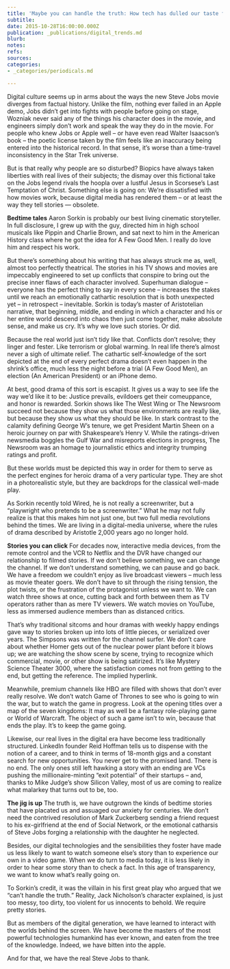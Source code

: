 ```yaml
---
title: 'Maybe you can handle the truth: How tech has dulled our taste for tall tales'
subtitle: 
date: 2015-10-28T16:00:00.000Z
publication: _publications/digital_trends.md
blurb: 
notes: 
refs: 
sources: 
categories:
- _categories/periodicals.md

---
```

Digital culture seems up in arms about the ways the new Steve Jobs movie diverges from factual history. Unlike the film, nothing ever failed in an Apple demo, Jobs didn’t get into fights with people before going on stage, Wozniak never said any of the things his character does in the movie, and engineers simply don’t work and speak the way they do in the movie.
For people who knew Jobs or Apple well – or have even read Walter Isaacson’s book – the poetic license taken by the film feels like an inaccuracy being entered into the historical record. In that sense, it’s worse than a time-travel inconsistency in the Star Trek universe.

But is that really why people are so disturbed? Biopics have always taken liberties with real lives of their subjects; the dismay over this fictional take on the Jobs legend rivals the hoopla over a lustful Jesus in Scorsese’s Last Temptation of Christ.  Something else is going on: We’re dissatisfied with how movies work, because digital media has rendered them – or at least the way they tell stories — obsolete.

**Bedtime tales**
Aaron Sorkin is probably our best living cinematic storyteller. In full disclosure, I grew up with the guy, directed him in high school musicals like Pippin and Charlie Brown, and sat next to him in the American History class where he got the idea for A Few Good Men. I really do love him and respect his work.

But there’s something about his writing that has always struck me as, well, almost too perfectly theatrical. The stories in his TV shows and movies are impeccably engineered to set up conflicts that conspire to bring out the precise inner flaws of each character involved. Superhuman dialogue – everyone has the perfect thing to say in every scene – increases the stakes until we reach an emotionally cathartic resolution that is both unexpected yet – in retrospect – inevitable. Sorkin is today’s master of Aristotelian narrative, that beginning, middle, and ending in which a character and his or her entire world descend into chaos then just come together, make absolute sense, and make us cry. It’s why we love such stories. Or did.

Because the real world just isn’t tidy like that. Conflicts don’t resolve; they linger and fester. Like terrorism or global warming. In real life there’s almost never a sigh of ultimate relief. The cathartic self-knowledge of the sort depicted at the end of every perfect drama doesn’t even happen in the shrink’s office, much less the night before a trial (A Few Good Men), an election (An American President) or an iPhone demo.

At best, good drama of this sort is escapist. It gives us a way to see life the way we’d like it to be: Justice prevails, evildoers get their comeuppance, and honor is rewarded. Sorkin shows like The West Wing or The Newsroom succeed not because they show us what those environments are really like, but because they show us what they should be like. In stark contrast to the calamity defining George W’s tenure, we get President Martin Sheen on a heroic journey on par with Shakespeare’s Henry V.  While the ratings-driven newsmedia boggles the Gulf War and misreports elections in progress, The Newsroom was an homage to journalistic ethics and integrity trumping ratings and profit.

But these worlds must be depicted this way in order for them to serve as the perfect engines for heroic drama of a very particular type. They are shot in a photorealistic style, but they are backdrops for the classical well-made play.

As Sorkin recently told Wired, he is not really a screenwriter, but a “playwright who pretends to be a screenwriter.” What he may not fully realize is that this makes him not just one, but two full media revolutions behind the times. We are living in a digital-media universe, where the rules of drama described by Aristotle 2,000 years ago no longer hold.

**Stories you can click**
For decades now, interactive media devices, from the remote control and the VCR to Netflix and the DVR have changed our relationship to filmed stories. If we don’t believe something, we can change the channel. If we don’t understand something, we can pause and go back. We have a freedom we couldn’t enjoy as live broadcast viewers – much less as movie theater goers. We don’t have to sit through the rising tension, the plot twists, or the frustration of the protagonist unless we want to. We can watch three shows at once, cutting back and forth between them as TV operators rather than as mere TV viewers. We watch movies on YouTube, less as immersed audience members than as distanced critics.

That’s why traditional sitcoms and hour dramas with weekly happy endings gave way to stories broken up into lots of little pieces, or serialized over years. The Simpsons was written for the channel surfer. We don’t care about whether Homer gets out of the nuclear power plant before it blows up; we are watching the show scene by scene, trying to recognize which commercial, movie, or other show is being satirized. It’s like Mystery Science Theater 3000, where the satisfaction comes not from getting to the end, but getting the reference. The implied hyperlink.

Meanwhile, premium channels like HBO are filled with shows that don’t ever really resolve. We don’t watch Game of Thrones to see who is going to win the war, but to watch the game in progress. Look at the opening titles over a map of the seven kingdoms: It may as well be a fantasy role-playing game or World of Warcraft. The object of such a game isn’t to win, because that ends the play. It’s to keep the game going.

Likewise, our real lives in the digital era have become less traditionally structured. LinkedIn founder Reid Hoffman tells us to dispense with the notion of a career, and to think in terms of 18-month gigs and a constant search for new opportunities. You never get to the promised land. There is no end. The only ones still left hawking a story with an ending are VCs pushing the millionaire-minting “exit potential” of their startups – and, thanks to Mike Judge’s show Silicon Valley, most of us are coming to realize what malarkey that turns out to be, too.

**The jig is up**
The truth is, we have outgrown the kinds of bedtime stories that have placated us and assuaged our anxiety for centuries. We don’t need the contrived resolution of Mark Zuckerberg sending a friend request to his ex-girlfriend at the end of Social Network, or the emotional catharsis of Steve Jobs forging a relationship with the daughter he neglected.

Besides, our digital technologies and the sensibilities they foster have made us less likely to want to watch someone else’s story than to experience our own in a video game. When we do turn to media today, it is less likely in order to hear some story than to check a fact. In this age of transparency, we want to know what’s really going on.

To Sorkin’s credit, it was the villain in his first great play who argued that we “can’t handle the truth.” Reality, Jack Nicholson’s character explained, is just too messy, too dirty, too violent for us innocents to behold. We require pretty stories.

But as members of the digital generation, we have learned to interact with the worlds behind the screen. We have become the masters of the most powerful technologies humankind has ever known, and eaten from the tree of the knowledge. Indeed, we have bitten into the apple.

And for that, we have the real Steve Jobs to thank.